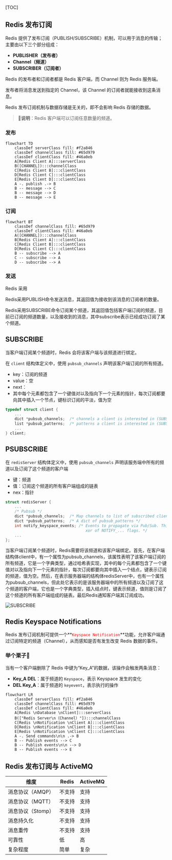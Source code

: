 <!-- @title: 【Redis】Redis 发布和订阅 -->
<!-- @date: 2021-12-29 11:58:08 -->
<!-- @author: Zhang Jinbao -->
<!-- Table of Content -->

[TOC]

## Redis 发布订阅

Redis 提供了发布订阅（PUBLISH/SUBSCRIBE）机制，可以用于消息的传输；主要由以下三个部分组成：

- **PUBLISHER（发布者）**
- **Channel（频道）**
- **SUBSCRIBER（订阅者）**

Redis 的发布者和订阅者都是 Redis 客户端，而 Channel 则为 Redis 服务端。

发布者将消息发送到指定的 Channel，该 Channel 的订阅者就能接收到这条消息。

Redis 发布订阅机制与数据存储是无关的，即不会影响 Redis 存储的数据。

> 💬**说明**：Redis 客户端可以订阅任意数量的频道。

### 发布

```mermaid
flowchart TD
    classDef serverClass fill: #f2a846
    classDef channelClass fill: #65d979
    classDef clientClass fill: #46a0eb
    A[Redis Client A]:::serverClass
    B([CHANNEL]):::channelClass
    C[Redis Client B]:::clientClass
    D[Redis Client C]:::clientClass
    E[Redis Client D]:::clientClass
    A -. publish .-> B
    B -- message --> C
    B -- message --> D
    B -- message --> E
```

### 订阅

```mermaid
flowchart BT
    classDef channelClass fill: #65d979
    classDef clientClass fill: #46a0eb
    A([CHANNEL]):::channelClass
    B[Redis Client A]:::clientClass
    C[Redis Client B]:::clientClass
    D[Redis Client C]:::clientClass
    B -- subscribe --> A
    C -- subscribe --> A
    D -- subscribe --> A
```





### 发送

Redis 采用

Redis采用PUBLISH命令发送消息，其返回值为接收到该消息的订阅者的数量。 

Redis采用SUBSCRIBE命令订阅某个频道，其返回值包括客户端订阅的频道，目前已订阅的频道数量，以及接收到的消息，其中subscribe表示已经成功订阅了某个频道。 



## SUBSCRIBE

当客户端订阅某个频道时，Redis 会将该客户端与该频道进行绑定。

在 `client` 结构体定义中，使用 `pubsub_channels` 声明该客户端订阅的所有频道。

- key：订阅的频道
- value：空
- next：
- 其中每个元素都包含了一个键值对以及指向下一个元素的指针，每次订阅都要向其中插入一个节点，键标识订阅的平淡，值为空

```c
typedef struct client {
  	...
    dict *pubsub_channels;  /* channels a client is interested in (SUBSCRIBE) */
    list *pubsub_patterns;  /* patterns a client is interested in (SUBSCRIBE) */
  	...
} client;
```



## PSUBSCRIBE

在 `redisServer` 结构体定义中，使用 `pubsub_channels` 声明该服务端中所有的频道以及订阅了这个频道的客户端

- 键：频道
- 值：订阅这个频道的所有客户端组成的链表
- nex：指针

```c
struct redisServer {
    ...
    /* Pubsub */
    dict *pubsub_channels;  /* Map channels to list of subscribed clients */
    dict *pubsub_patterns;  /* A dict of pubsub_patterns */
    int notify_keyspace_events; /* Events to propagate via Pub/Sub. This is an
                                   xor of NOTIFY_... flags. */
  	...
};
```





当客户端订阅某个频道时，Redis需要将该频道和该客户端绑定。首先，在客户端结构体client中，有一个属性为pubsub_channels，该属性表明了该客户端订阅的所有频道，它是一个字典类型，通过哈希表实现，其中的每个元素都包含了一个键值对以及指向下一个元素的指针，每次订阅都要向其中插入一个结点，键表示订阅的频道，值为空。然后，在表示服务器端的结构体redisServer中，也有一个属性为pubsub_channels，但此处它表示的是该服务器端中的所有频道以及订阅了这个频道的客户端，它也是一个字典类型，插入结点时，键表示频道，值则是订阅了这个频道的所有客户端组成的链表。最后Redis通知客户端其订阅成功。



![SUBSCRIBE](https://img-blog.csdn.net/20170415155201828)



## Redis Keyspace Notifications

Redis 发布订阅机制可提供一个**<font color="red">` Keyspace Notification `</font>**功能，允许客户端通过订阅特定的频道（Channel），从而感知是否有发生改变 Redis 数据的事件。

### 举个栗子🌰

当有一个客户端删除了 Redis 中键为“Key_A”的数据，该操作会触发两条消息：

- **Key_A DEL**：属于频道的 `Keyspace`，表示 Keyspace 发生的变化
- **DEL Key_A**：属于频道的 `keyevent`，表示执行的操作

```mermaid
flowchart LR
    classDef serverClass fill: #f2a846
    classDef channelClass fill: #65d979
    classDef clientClass fill: #46a0eb
    A[Redis \nDatabase \nClient]:::serverClass
    B(["Redis Server\n（Channel）"]):::channelClass
    C[Redis \nNotification \nClient A]:::clientClass
    D[Redis \nNotification \nClient B]:::clientClass
    E[Redis \nNotification \nClient C]:::clientClass
    A -. Send commands\n\n .-> B
    B -- Publish events --> C
    B -- Publish events\n\n --> D
    B -- Publish events --> E
```





## Redis 发布订阅与 ActiveMQ

| 维度              | Redis  | ActiveMQ |
| ----------------- | ------ | -------- |
| 消息协议（AMQP）  | 不支持 | 支持     |
| 消息协议（MQTT）  | 不支持 | 支持     |
| 消息协议（Stomp） | 不支持 | 支持     |
| 消息持久化        | 不支持 | 支持     |
| 消息重传          | 不支持 | 支持     |
| 可靠性            | 低     | 高       |
| 复杂程度          | 简单   | 复杂     |